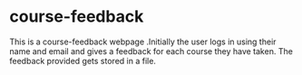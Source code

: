 # course-feedback
This is a course-feedback webpage .Initially the user logs in using their name and email and gives a feedback for each course they have taken. The feedback provided gets stored in a file.
